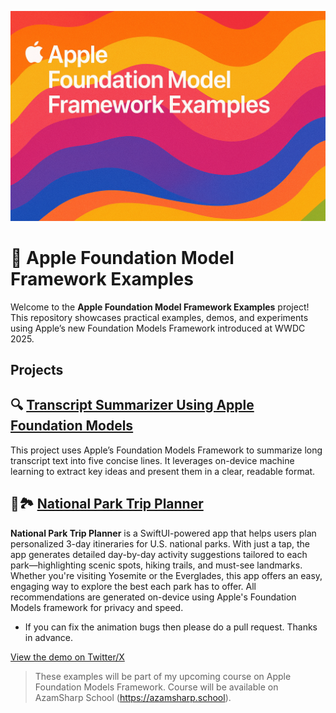 
![Image](/promo.png)

# 🍎 Apple Foundation Model Framework Examples

Welcome to the **Apple Foundation Model Framework Examples** project! This repository showcases practical examples, demos, and experiments using Apple’s new Foundation Models Framework introduced at WWDC 2025.

## Projects 

## 🔍 [Transcript Summarizer Using Apple Foundation Models](/HelloWorld/)

This project uses Apple’s Foundation Models Framework to summarize long transcript text into five concise lines. It leverages on-device machine learning to extract key ideas and present them in a clear, readable format. 

## 🌲🏞️ [National Park Trip Planner](/Travel/)
**National Park Trip Planner** is a SwiftUI-powered app that helps users plan personalized 3-day itineraries for U.S. national parks. With just a tap, the app generates detailed day-by-day activity suggestions tailored to each park—highlighting scenic spots, hiking trails, and must-see landmarks. Whether you're visiting Yosemite or the Everglades, this app offers an easy, engaging way to explore the best each park has to offer. All recommendations are generated on-device using Apple's Foundation Models framework for privacy and speed.

- If you can fix the animation bugs then please do a pull request. Thanks in advance. 

[View the demo on Twitter/X](https://x.com/azamsharp/status/1933386643291189535)

> These examples will be part of my upcoming course on Apple Foundation Models Framework. Course will be available on AzamSharp School (https://azamsharp.school).


